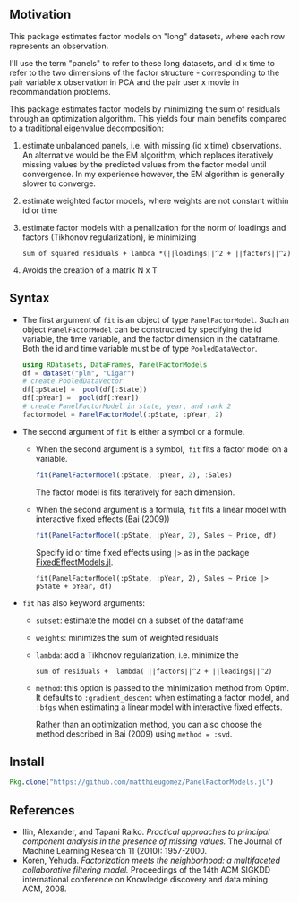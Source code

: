 
## Motivation
This package estimates factor models on "long" datasets, where each row represents an observation. 

I'll use the term "panels" to refer to these long datasets, and id x time to refer to the two dimensions of the factor structure - corresponding to the pair variable x observation in PCA and the pair user x movie in recommandation problems.



This package estimates factor models by minimizing the sum of residuals through an optimization algorithm. This yields four main benefits compared to a traditional eigenvalue decomposition:

1. estimate unbalanced panels, i.e. with missing (id x time) observations. 
	An alternative would be the EM algorithm, which replaces iteratively missing values by the predicted values from the factor model until convergence. In my experience however, the EM algorithm is generally slower to converge.


2. estimate weighted factor models, where weights are not constant within id or time

3. estimate factor models with a penalization for the norm of loadings and factors (Tikhonov regularization), ie minimizing 

   ```
   sum of squared residuals + lambda *(||loadings||^2 + ||factors||^2)
   ```
   
4. Avoids the creation of a matrix N x T


## Syntax
- The first argument of `fit` is an object of type `PanelFactorModel`. Such an object `PanelFactorModel` can be constructed by specifying the id variable, the time variable, and the factor dimension in the dataframe. Both the id and time variable must be of type `PooledDataVector`.

	```julia
	using RDatasets, DataFrames, PanelFactorModels
	df = dataset("plm", "Cigar")
	# create PooledDataVector
	df[:pState] =  pool(df[:State])
	df[:pYear] =  pool(df[:Year])
	# create PanelFactorModel in state, year, and rank 2
	factormodel = PanelFactorModel(:pState, :pYear, 2)
	```

- The second argument of `fit` is either a symbol or a formule.
	- When the second argument is a symbol,` fit` fits a factor model on a variable. 

		```julia
		fit(PanelFactorModel(:pState, :pYear, 2), :Sales)
		```
		The factor model is fits iteratively for each dimension.
	- When the second argument is a formula, `fit` fits a linear model with interactive fixed effects (Bai (2009))
	

		```julia
		fit(PanelFactorModel(:pState, :pYear, 2), Sales ~ Price, df)
		```
		Specify id or time fixed effects using `|>` as in the package [FixedEffectModels.jl](https://github.com/matthieugomez/FixedEffectModels.jl).

		```
		fit(PanelFactorModel(:pState, :pYear, 2), Sales ~ Price |> pState + pYear, df)
		```


- `fit` has also keyword arguments:
	- `subset`: estimate the model on a subset of the dataframe
	- `weights`: minimizes the sum of weighted residuals
	- `lambda`: add a Tikhonov regularization, i.e. minimize the 
		```
		sum of residuals +  lambda( ||factors||^2 + ||loadings||^2)
		```
	- `method`: this option is passed to the minimization method from Optim. It defaults to `:gradient_descent` when estimating a factor model, and `:bfgs`  when estimating a linear model with interactive fixed effects.  
	

		Rather than an optimization method, you can also choose the method described in Bai (2009) using `method = :svd`.

## Install

```julia
Pkg.clone("https://github.com/matthieugomez/PanelFactorModels.jl")
```

## References
- Ilin, Alexander, and Tapani Raiko. *Practical approaches to principal component analysis in the presence of missing values.* The Journal of Machine Learning Research 11 (2010): 1957-2000.
-  Koren, Yehuda. *Factorization meets the neighborhood: a multifaceted collaborative filtering model.* Proceedings of the 14th ACM SIGKDD international conference on Knowledge discovery and data mining. ACM, 2008.